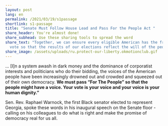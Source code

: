 ```yaml
---
layout: post
lang: en
permalink: /2021/03/19/s1passage
shortlink: s1-passage
title: "Senate Must Follow House Lead and Pass For the People Act "
share_header: You're almost done!
share_subhead: Use these sharing tools to spread the word
share_text: "Together, we can ensure every eligible American has the freedom to
  vote so that the results of our elections reflect the will of the people. "
share_image: /assets/uploads/ru.protect-our-liberty.okmotionclub.gif
---
```

... \[I]n a system awash in dark money and the dominance of corporatist interests and politicians who do their bidding, the voices of the American people have been increasingly drowned out and crowded and squeezed out of their own democracy. **We must pass “For The People” so that the people might have a voice. Your vote is your voice and your voice is your human dignity.”** 

Sen. Rev. Raphael Warnock, the first Black senator elected to represent Georgia, spoke these words in his inaugural speech on the Senate floor - calling on his colleagues to do what is right and make the promise of democracy real for us all.